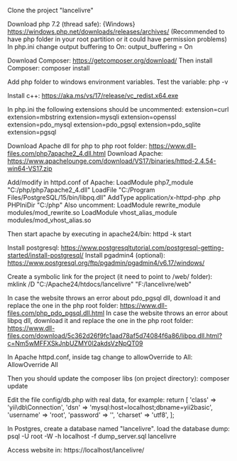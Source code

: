 Clone the project "lancelivre"

Download php 7.2 (thread safe):
	{Windows} https://windows.php.net/downloads/releases/archives/
(Recommended to have php folder in your root partition or it could have permission problems)
In php.ini change output buffering to On:
	output_buffering = On

Download Composer:
	https://getcomposer.org/download/
Then install Composer:
	composer install

Add php folder to windows environment variables. Test the variable:
	php -v

Install c++:
	https://aka.ms/vs/17/release/vc_redist.x64.exe

In php.ini the following extensions should be uncommented:
	extension=curl
	extension=mbstring
	extension=mysqli
	extension=openssl
	extension=pdo_mysql
	extension=pdo_pgsql
	extension=pdo_sqlite
	extension=pgsql

Download Apache dll for php to php root folder:
	https://www.dll-files.com/php7apache2_4.dll.html
Download Apache:
	https://www.apachelounge.com/download/VS17/binaries/httpd-2.4.54-win64-VS17.zip

Add/modify in httpd.conf of Apache:
	LoadModule php7_module "C:/php/php7apache2_4.dll"
	LoadFile "C:/Program Files/PostgreSQL/15/bin/libpq.dll"
	AddType application/x-httpd-php .php
	PHPIniDir "C:/php"
Also uncomment:
	LoadModule rewrite_module modules/mod_rewrite.so
	LoadModule vhost_alias_module modules/mod_vhost_alias.so

Then start apache by executing in apache24/bin:
	httpd -k start

Install postgresql:
	https://www.postgresqltutorial.com/postgresql-getting-started/install-postgresql/
Install pgadmin4 (optional):
	https://www.postgresql.org/ftp/pgadmin/pgadmin4/v6.17/windows/

Create a symbolic link for the project (it need to point to /web/ folder):
	mklink /D "C:/Apache24/htdocs/lancelivre" "F:/lancelivre/web"

In case the website throws an error about pdo_pgsql dll, download it and replace the one in the php root folder:
	https://www.dll-files.com/php_pdo_pgsql.dll.html
In case the website throws an error about libpq dll, download it and replace the one in the php root folder:
	https://www.dll-files.com/download/5c362d26f9fc1aad78af5d74084f6a86/libpq.dll.html?c=Nm5wMFFXSkJnbUZMY0l2akdsVzNpQT09

In Apache httpd.conf, inside tag  change to allowOverride to All:
	AllowOverride All

Then you should update the composer libs (on project directory):
	composer update

Edit the file config/db.php with real data, for example:
	return [
    	'class' => 'yii\db\Connection',
    	'dsn' => 'mysql:host=localhost;dbname=yii2basic',
    	'username' => 'root',
    	'password' => '',
    	'charset' => 'utf8',
	];

In Postgres, create a database named "lancelivre".
load the database dump:
	psql -U root -W -h localhost -f dump_server.sql lancelivre

Access website in:
	https://localhost/lancelivre/

